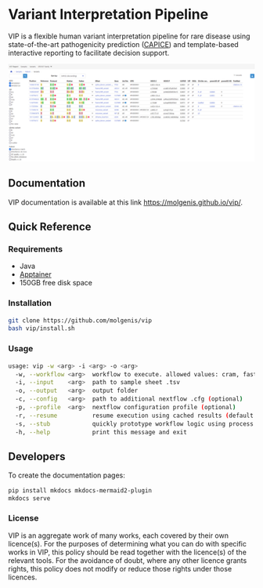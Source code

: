 # Variant Interpretation Pipeline
VIP is a flexible human variant interpretation pipeline for rare disease using state-of-the-art pathogenicity prediction ([CAPICE](https://github.com/molgenis/capice)) and template-based interactive reporting to facilitate decision support.

![Example Report](docs/img/report_example.png)

## Documentation
VIP documentation is available at this link https://molgenis.github.io/vip/.

## Quick Reference

### Requirements
- Java
- [Apptainer](https://apptainer.org/docs/admin/main/installation.html#install-from-pre-built-packages)
- 150GB free disk space

### Installation
```bash
git clone https://github.com/molgenis/vip
bash vip/install.sh
```

### Usage
```bash
usage: vip -w <arg> -i <arg> -o <arg>
  -w, --workflow <arg>  workflow to execute. allowed values: cram, fastq, gvcf, vcf, mod
  -i, --input    <arg>  path to sample sheet .tsv
  -o, --output   <arg>  output folder
  -c, --config   <arg>  path to additional nextflow .cfg (optional)
  -p, --profile  <arg>  nextflow configuration profile (optional)
  -r, --resume          resume execution using cached results (default: false)
  -s, --stub            quickly prototype workflow logic using process script stubs
  -h, --help            print this message and exit
```

## Developers
To create the documentation pages:
```
pip install mkdocs mkdocs-mermaid2-plugin
mkdocs serve
```

### License
VIP is an aggregate work of many works, each covered by their own licence(s). For the purposes of determining what you can do with specific works in VIP, this policy should be read together with the licence(s) of the relevant tools. For the avoidance of doubt, where any other licence grants rights, this policy does not modify or reduce those rights under those licences.
